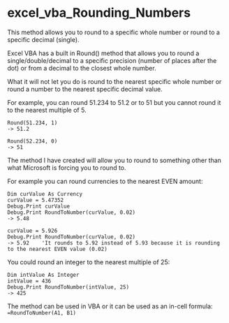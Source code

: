 # excel_vba_Rounding_Numbers
This method allows you to round to a specific whole number or round to a specific decimal (single).

Excel VBA has a built in Round() method that allows you to round a single/double/decimal to a specific precision (number of places after the dot) or from a decimal to the closest whole number.

What it will not let you do is round to the nearest specific whole number or round a number to the nearest specific decimal value.

For example, you can round 51.234 to 51.2 or to 51 but you cannot round it to the nearest multiple of 5.

```
Round(51.234, 1)
-> 51.2

Round(52.234, 0)
-> 51
```

The method I have created will allow you to round to something other than what Microsoft is forcing you to round to.

For example you can round currencies to the nearest EVEN amount:

```
Dim curValue As Currency
curValue = 5.47352
Debug.Print curValue
Debug.Print RoundToNumber(curValue, 0.02)
-> 5.48

curValue = 5.926
Debug.Print RoundToNumber(curValue, 0.02)
-> 5.92    'It rounds to 5.92 instead of 5.93 because it is rounding to the nearest EVEN value (0.02)
```

You could round an integer to the nearest multiple of 25:
```
Dim intValue As Integer
intValue = 436
Debug.Print RoundToNumber(intValue, 25)
-> 425
```

The method can be used in VBA or it can be used as an in-cell formula:
<code>=RoundToNumber(A1, B1)</code>


